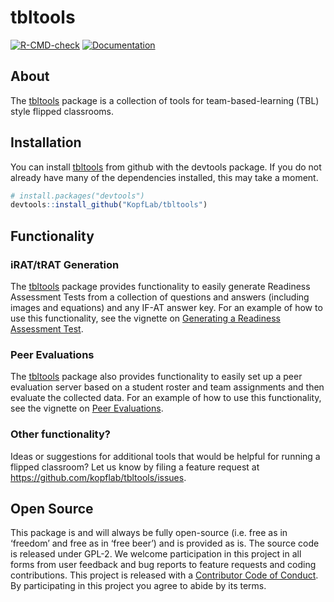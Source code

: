 
<!-- README.md is generated from README.Rmd. Please edit that file -->

# tbltools

[![R-CMD-check](https://github.com/KopfLab/tbltools/actions/workflows/R-CMD-check.yaml/badge.svg)](https://github.com/KopfLab/tbltools/actions/workflows/R-CMD-check.yaml)
[![Documentation](https://img.shields.io/badge/docs-online-green.svg)](https://kopflab.github.io/tbltools/reference/)

## About

The [tbltools](https://kopflab.github.io/tbltools/) package is a
collection of tools for team-based-learning (TBL) style flipped
classrooms.

## Installation

You can install [tbltools](https://kopflab.github.io/tbltools/) from
github with the devtools package. If you do not already have many of the
dependencies installed, this may take a moment.

``` r
# install.packages("devtools") 
devtools::install_github("KopfLab/tbltools")
```

## Functionality

### iRAT/tRAT Generation

The [tbltools](https://kopflab.github.io/tbltools/) package provides
functionality to easily generate Readiness Assessment Tests from a
collection of questions and answers (including images and equations) and
any IF-AT answer key. For an example of how to use this functionality,
see the vignette on [Generating a Readiness Assessment
Test](https://kopflab.github.io/tbltools/articles/assessment_tests.html).

### Peer Evaluations

The [tbltools](https://kopflab.github.io/tbltools/) package also
provides functionality to easily set up a peer evaluation server based
on a student roster and team assignments and then evaluate the collected
data. For an example of how to use this functionality, see the vignette
on [Peer
Evaluations](https://kopflab.github.io/tbltools/articles/peer_evaluations.html).

### Other functionality?

Ideas or suggestions for additional tools that would be helpful for
running a flipped classroom? Let us know by filing a feature request at
<https://github.com/kopflab/tbltools/issues>.

## Open Source

This package is and will always be fully open-source (i.e. free as in
‘freedom’ and free as in ‘free beer’) and is provided as is. The source
code is released under GPL-2. We welcome participation in this project
in all forms from user feedback and bug reports to feature requests and
coding contributions. This project is released with a [Contributor Code
of Conduct](CONDUCT.md). By participating in this project you agree to
abide by its terms.
